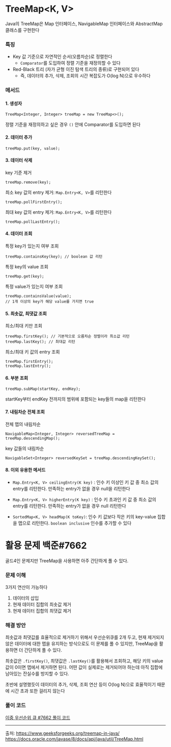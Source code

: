 <h1 id="treemapk-v">TreeMap&lt;K, V&gt;</h1>
<p>Java의 TreeMap은 Map 인터페이스, NavigableMap 인터페이스와 AbstractMap 클래스를 구현한다</p>
<h3 id="특징">특징</h3>
<ul>
<li>Key 값 기준으로 자연적인 순서(오름차순)로 정렬한다<ul>
<li><code>Comparator</code>를 도입하여 정렬 기준을 재정의할 수 있다</li>
</ul>
</li>
<li>Red-Black 트리 (자가 균형 이진 탐색 트리의 종류)로 구현되어 있다<ul>
<li>즉, 데이터의 추가, 삭제, 조회의 시간 복잡도가 O(log N)으로 우수하다</li>
</ul>
</li>
</ul>
<h3 id="메서드">메서드</h3>
<h4 id="1-생성자">1. 생성자</h4>
<pre><code class="language-java">TreeMap&lt;Integer, Integer&gt; treeMap = new TreeMap&lt;&gt;();</code></pre>
<p>정렬 기준을 재정의하고 싶은 경우 <code>()</code> 안에 Comparator를 도입하면 된다</p>
<h4 id="2-데이터-추가">2. 데이터 추가</h4>
<pre><code class="language-java">treeMap.put(key, value);</code></pre>
<h4 id="3-데이터-삭제">3. 데이터 삭제</h4>
<p>key 기준 제거</p>
<pre><code class="language-java">treeMap.remove(key);</code></pre>
<p>최소 key 값의 entry 제거: <code>Map.Entry&lt;K, V&gt;</code>를 리턴한다</p>
<pre><code class="language-java">treeMap.pollFirstEntry();</code></pre>
<p>최대 key 값의 entry 제거: <code>Map.Entry&lt;K, V&gt;</code>를 리턴한다</p>
<pre><code class="language-java">treeMap.pollLastEntry();</code></pre>
<h4 id="4-데이터-조회">4. 데이터 조회</h4>
<p>특정 key가 있는지 여부 조회</p>
<pre><code class="language-java">treeMap.containsKey(key); // boolean 값 리턴</code></pre>
<p>특정 key의 value 조회</p>
<pre><code class="language-java">treeMap.get(key);</code></pre>
<p>특정 value가 있는지 여부 조회</p>
<pre><code class="language-java">treeMap.containsValue(value); 
// 1개 이상의 key가 해당 value를 가지면 true</code></pre>
<h4 id="5-최솟값-최댓값-조회">5. 최솟값, 최댓값 조회</h4>
<p>최소/최대 키만 조회</p>
<pre><code class="language-java">treeMap.firstKey(); // 기본적으로 오름차순 정렬이라 최소값 리턴
treeMap.lastKey(); // 최대값 리턴</code></pre>
<p>최소/최대 키 값의 entry 조회</p>
<pre><code class="language-java">treeMap.firstEntry(); 
treeMap.lastEntry();</code></pre>
<h4 id="6-부분-조회">6. 부분 조회</h4>
<pre><code class="language-java">treeMap.subMap(startKey, endKey);</code></pre>
<p>startKey부터 endKey 전까지의 범위에 포함되는 key들의 map을 리턴한다</p>
<h4 id="7-내림차순-전체-조회">7. 내림차순 전체 조회</h4>
<p>전체 맵의 내림차순</p>
<pre><code class="language-java">NavigableMap&lt;Integer, Integer&gt; reversedTreeMap = treeMap.descendingMap();</code></pre>
<p>key 값들의 내림차순</p>
<pre><code class="language-java">NavigableSet&lt;Integer&gt; reversedKeySet = treeMap.descendingKeySet();</code></pre>
<h4 id="8-이외-유용한-메서드">8. 이외 유용한 메서드</h4>
<ul>
<li><p><code>Map.Entry&lt;K, V&gt; ceilingEntry(K key)</code> : 인수 키 이상인 키 값 중 최소 값의 entry를 리턴한다. 만족하는 entry가 없을 경우 null을 리턴한다</p>
</li>
<li><p><code>Map.Entry&lt;K, V&gt; higherEntry(K key)</code> : 인수 키 초과인 키 값 중 최소 값의 entry를 리턴한다. 만족하는 entry가 없을 경우 null 리턴한다</p>
</li>
<li><p><code>SortedMap&lt;K, V&gt; headMap(K toKey)</code>: 인수 키 값보다 작은 키의 key-value 집합을 맵으로 리턴한다. <code>boolean inclusive</code> 인수를 추가할 수 있다</p>
</li>
</ul>
<h1 id="활용-문제-백준7662">활용 문제 백준#7662</h1>
<p>골드4인 문제지만 TreeMap을 사용하면 아주 간단하게 풀 수 있다. </p>
<h3 id="문제-이해">문제 이해</h3>
<p>3가지 연산이 가능하다</p>
<ol>
<li>데이터의 삽입</li>
<li>현재 데이터 집합의 최솟값 제거</li>
<li>현재 데이터 집합의 최댓값 제거</li>
</ol>
<h3 id="해결-방안">해결 방안</h3>
<p>최솟값과 최댓값를 효율적으로 제거하기 위해서 우선순위큐를 2개 두고, 현재 제거되지 않은 데이터에 대한 맵을 유지하는 방식으로도 이 문제를 풀 수 있지만, TreeMap을 활용하면 더 간단하게 풀 수 있다. </p>
<p>최솟값은 <code>.firstKey()</code>, 최댓값은 <code>.lastKey()</code>를 활용해서 조회하고, 해당 키의 value 값이 0이면 맵에서 제거하면 된다. 어떤 값이 실제로는 제거되어야 하는데 아직 집합에 남아있는 잔실수를 방지할 수 있다.</p>
<p>초반에 설명했듯이 데이터의 추가, 삭제, 조회 연산 등이 O(log N)으로 효율적이기 때문에 시간 초과 또한 걸리지 않는다</p>
<h3 id="풀이-코드">풀이 코드</h3>
<p><a href="https://github.com/becooq81/algorithms/blob/main/Java/%EB%B0%B1%EC%A4%80/Gold/7662.%E2%80%85%EC%9D%B4%EC%A4%91%E2%80%85%EC%9A%B0%EC%84%A0%EC%88%9C%EC%9C%84%E2%80%85%ED%81%90/%EC%9D%B4%EC%A4%91%E2%80%85%EC%9A%B0%EC%84%A0%EC%88%9C%EC%9C%84%E2%80%85%ED%81%90.java">이중 우선순위 큐 #7662 풀이 코드</a></p>
<hr />
<p>출처:
<a href="https://www.geeksforgeeks.org/treemap-in-java/">https://www.geeksforgeeks.org/treemap-in-java/</a>
<a href="https://docs.oracle.com/javase/8/docs/api/java/util/TreeMap.html">https://docs.oracle.com/javase/8/docs/api/java/util/TreeMap.html</a></p>